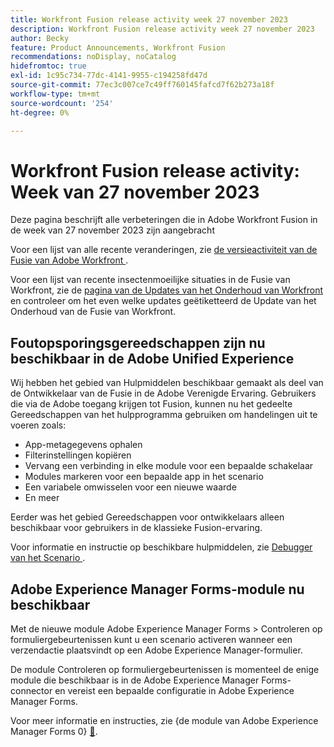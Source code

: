 ```yaml
---
title: Workfront Fusion release activity week 27 november 2023
description: Workfront Fusion release activity week 27 november 2023
author: Becky
feature: Product Announcements, Workfront Fusion
recommendations: noDisplay, noCatalog
hidefromtoc: true
exl-id: 1c95c734-77dc-4141-9955-c194258fd47d
source-git-commit: 77ec3c007ce7c49ff760145fafcd7f62b273a18f
workflow-type: tm+mt
source-wordcount: '254'
ht-degree: 0%

---
```


# Workfront Fusion release activity: Week van 27 november 2023

Deze pagina beschrijft alle verbeteringen die in Adobe Workfront Fusion in de week van 27 november 2023 zijn aangebracht

Voor een lijst van alle recente veranderingen, zie [ de versieactiviteit van de Fusie van Adobe Workfront ](/help/workfront-fusion/fusion-product-releases/fusion-release-activity.md).

Voor een lijst van recente insectenmoeilijke situaties in de Fusie van Workfront, zie de [ pagina van de Updates van het Onderhoud van Workfront ](https://experienceleague.adobe.com/docs/workfront-known-issues/releases/current-updates.html?lang=nl-NL) en controleer om het even welke updates geëtiketteerd de Update van het Onderhoud van de Fusie van Workfront.

## Foutopsporingsgereedschappen zijn nu beschikbaar in de Adobe Unified Experience

Wij hebben het gebied van Hulpmiddelen beschikbaar gemaakt als deel van de Ontwikkelaar van de Fusie in de Adobe Verenigde Ervaring. Gebruikers die via de Adobe toegang krijgen tot Fusion, kunnen nu het gedeelte Gereedschappen van het hulpprogramma gebruiken om handelingen uit te voeren zoals:

* App-metagegevens ophalen
* Filterinstellingen kopiëren
* Vervang een verbinding in elke module voor een bepaalde schakelaar
* Modules markeren voor een bepaalde app in het scenario
* Een variabele omwisselen voor een nieuwe waarde
* En meer

Eerder was het gebied Gereedschappen voor ontwikkelaars alleen beschikbaar voor gebruikers in de klassieke Fusion-ervaring.

Voor informatie en instructie op beschikbare hulpmiddelen, zie [ Debugger van het Scenario ](/help/workfront-fusion/manage-scenarios/debug-a-scenario.md#tools).

## Adobe Experience Manager Forms-module nu beschikbaar

Met de nieuwe module Adobe Experience Manager Forms > Controleren op formuliergebeurtenissen kunt u een scenario activeren wanneer een verzendactie plaatsvindt op een Adobe Experience Manager-formulier.

De module Controleren op formuliergebeurtenissen is momenteel de enige module die beschikbaar is in de Adobe Experience Manager Forms-connector en vereist een bepaalde configuratie in Adobe Experience Manager Forms.

Voor meer informatie en instructies, zie {de module van Adobe Experience Manager Forms 0} [&#128279;](/help/workfront-fusion/references/apps-and-modules/adobe-connectors/aem-forms-modules.md).
